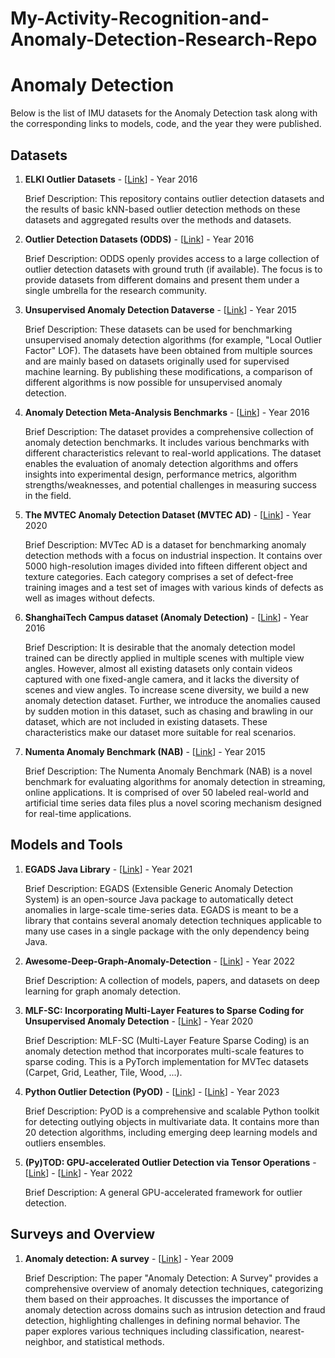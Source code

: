 # My-Activity-Recognition-and-Anomaly-Detection-Research-Repo

# Anomaly Detection

Below is the list of IMU datasets for the Anomaly Detection task along with the corresponding links to models, code, and the year they were published.

## Datasets

1. **ELKI Outlier Datasets** - [[Link](https://www.dbs.ifi.lmu.de/research/outlier-evaluation/)] - Year 2016

   Brief Description: This repository contains outlier detection datasets and the results of basic kNN-based outlier detection methods on these datasets and aggregated results over the methods and datasets.

2. **Outlier Detection Datasets (ODDS)** - [[Link](https://odds.cs.stonybrook.edu/#table1)] - Year 2016

   Brief Description: ODDS openly provides access to a large collection of outlier detection datasets with ground truth (if available). The focus is to provide datasets from different domains and present them under a single umbrella for the research community.

3. **Unsupervised Anomaly Detection Dataverse** - [[Link](https://dataverse.harvard.edu/dataset.xhtml?persistentId=doi:10.7910/DVN/OPQMVF)] - Year 2015

   Brief Description: These datasets can be used for benchmarking unsupervised anomaly detection algorithms (for example, "Local Outlier Factor" LOF). The datasets have been obtained from multiple sources and are mainly based on datasets originally used for supervised machine learning. By publishing these modifications, a comparison of different algorithms is now possible for unsupervised anomaly detection.

4. **Anomaly Detection Meta-Analysis Benchmarks** - [[Link](https://ir.library.oregonstate.edu/concern/datasets/47429f155)] - Year 2016

   Brief Description: The dataset provides a comprehensive collection of anomaly detection benchmarks. It includes various benchmarks with different characteristics relevant to real-world applications. The dataset enables the evaluation of anomaly detection algorithms and offers insights into experimental design, performance metrics, algorithm strengths/weaknesses, and potential challenges in measuring success in the field.

5. **The MVTEC Anomaly Detection Dataset (MVTEC AD)** - [[Link](https://www.mvtec.com/company/research/datasets/mvtec-ad)] - Year 2020

   Brief Description: MVTec AD is a dataset for benchmarking anomaly detection methods with a focus on industrial inspection. It contains over 5000 high-resolution images divided into fifteen different object and texture categories. Each category comprises a set of defect-free training images and a test set of images with various kinds of defects as well as images without defects.

6. **ShanghaiTech Campus dataset (Anomaly Detection)** - [[Link](https://svip-lab.github.io/dataset/campus_dataset.html)] - Year 2016

   Brief Description: It is desirable that the anomaly detection model trained can be directly applied in multiple scenes with multiple view angles. However, almost all existing datasets only contain videos captured with one fixed-angle camera, and it lacks the diversity of scenes and view angles. To increase scene diversity, we build a new anomaly detection dataset. Further, we introduce the anomalies caused by sudden motion in this dataset, such as chasing and brawling in our dataset, which are not included in existing datasets. These characteristics make our dataset more suitable for real scenarios.

7. **Numenta Anomaly Benchmark (NAB)** - [[Link](https://www.kaggle.com/datasets/boltzmannbrain/nab)] - Year 2015

   Brief Description: The Numenta Anomaly Benchmark (NAB) is a novel benchmark for evaluating algorithms for anomaly detection in streaming, online applications. It is comprised of over 50 labeled real-world and artificial time series data files plus a novel scoring mechanism designed for real-time applications.

## Models and Tools

1. **EGADS Java Library** - [[Link](https://github.com/yahoo/egads)] - Year 2021

   Brief Description: EGADS (Extensible Generic Anomaly Detection System) is an open-source Java package to automatically detect anomalies in large-scale time-series data. EGADS is meant to be a library that contains several anomaly detection techniques applicable to many use cases in a single package with the only dependency being Java.

2. **Awesome-Deep-Graph-Anomaly-Detection** - [[Link](https://github.com/XiaoxiaoMa-MQ/Awesome-Deep-Graph-Anomaly-Detection#anomalous-edge-detection)] - Year 2022

   Brief Description: A collection of models, papers, and datasets on deep learning for graph anomaly detection.

3. **MLF-SC: Incorporating Multi-Layer Features to Sparse Coding for Unsupervised Anomaly Detection** - [[Link](https://github.com/LeapMind/MLF-SC)] - Year 2020

   Brief Description: MLF-SC (Multi-Layer Feature Sparse Coding) is an anomaly detection method that incorporates multi-scale features to sparse coding. This is a PyTorch implementation for MVTec datasets (Carpet, Grid, Leather, Tile, Wood, ...).

4. **Python Outlier Detection (PyOD)** - [[Link](https://github.com/yzhao062/pyod)] - [[Link](https://github.com/yzhao062/pyod#implemented-algorithms)] - Year 2023

   Brief Description: PyOD is a comprehensive and scalable Python toolkit for detecting outlying objects in multivariate data. It contains more than 20 detection algorithms, including emerging deep learning models and outliers ensembles.

5. **(Py)TOD: GPU-accelerated Outlier Detection via Tensor Operations** - [[Link](https://github.com/yzhao062/pytod)] - [[Link](https://github.com/yzhao062/pytod#implemented-algorithms)] - Year 2022

   Brief Description: A general GPU-accelerated framework for outlier detection.

## Surveys and Overview

1. **Anomaly detection: A survey** - [[Link](https://conservancy.umn.edu/bitstream/handle/11299/215731/07-017.pdf?sequence=1)] - Year 2009

   Brief Description: The paper "Anomaly Detection: A Survey" provides a comprehensive overview of anomaly detection techniques, categorizing them based on their approaches. It discusses the importance of anomaly detection across domains such as intrusion detection and fraud detection, highlighting challenges in defining normal behavior. The paper explores various techniques including classification, nearest-neighbor, and statistical methods.
